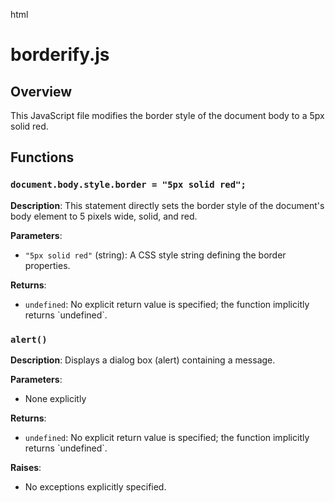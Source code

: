 html
<h1>borderify.js</h1>

<h2>Overview</h2>
<p>This JavaScript file modifies the border style of the document body to a 5px solid red.</p>

<h2>Functions</h2>

<h3><code>document.body.style.border = "5px solid red";</code></h3>

<p><strong>Description</strong>: This statement directly sets the border style of the document's body element to 5 pixels wide, solid, and red.</p>

<p><strong>Parameters</strong>:</p>
<ul>
  <li><code>"5px solid red"</code> (string): A CSS style string defining the border properties.</li>
</ul>

<p><strong>Returns</strong>:</p>
<ul>
  <li><code>undefined</code>: No explicit return value is specified; the function implicitly returns `undefined`.</li>
</ul>


<h3><code>alert()</code></h3>

<p><strong>Description</strong>: Displays a dialog box (alert) containing a message.</p>

<p><strong>Parameters</strong>:</p>
<ul>
<li>None explicitly</li>
</ul>

<p><strong>Returns</strong>:</p>
<ul>
  <li><code>undefined</code>: No explicit return value is specified; the function implicitly returns `undefined`.</li>
</ul>

<p><strong>Raises</strong>:</p>
<ul>
  <li>No exceptions explicitly specified.</li>
</ul>